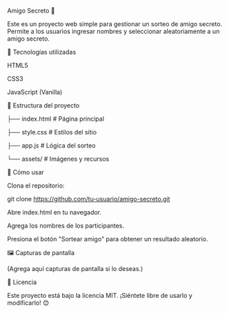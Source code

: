 Amigo Secreto 🎉

Este es un proyecto web simple para gestionar un sorteo de amigo secreto. Permite a los usuarios ingresar nombres y seleccionar aleatoriamente a un amigo secreto.

📌 Tecnologías utilizadas

HTML5

CSS3

JavaScript (Vanilla)

📂 Estructura del proyecto

├── index.html  # Página principal

├── style.css   # Estilos del sitio

├── app.js      # Lógica del sorteo

└── assets/     # Imágenes y recursos

🚀 Cómo usar

Clona el repositorio:

git clone https://github.com/tu-usuario/amigo-secreto.git

Abre index.html en tu navegador.

Agrega los nombres de los participantes.

Presiona el botón "Sortear amigo" para obtener un resultado aleatorio.

🖼️ Capturas de pantalla

(Agrega aquí capturas de pantalla si lo deseas.)

📜 Licencia

Este proyecto está bajo la licencia MIT. ¡Siéntete libre de usarlo y modificarlo! 😊

